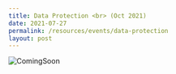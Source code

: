 ```yaml
---
title: Data Protection <br> (Oct 2021)
date: 2021-07-27
permalink: /resources/events/data-protection
layout: post
---
```


![ComingSoon](/images/banners-and-logos/Website%20Event%20Placeholder.png)
